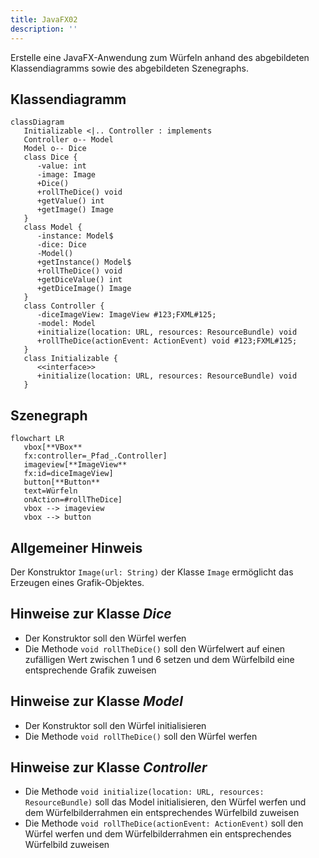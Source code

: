 ```yaml
---
title: JavaFX02
description: ''
---
```


Erstelle eine JavaFX-Anwendung zum Würfeln anhand des abgebildeten
Klassendiagramms sowie des abgebildeten Szenegraphs.

## Klassendiagramm

```mermaid
classDiagram
   Initializable <|.. Controller : implements
   Controller o-- Model
   Model o-- Dice
   class Dice {
      -value: int
      -image: Image
      +Dice()
      +rollTheDice() void
      +getValue() int
      +getImage() Image
   }
   class Model {
      -instance: Model$
      -dice: Dice
      -Model()
      +getInstance() Model$
      +rollTheDice() void
      +getDiceValue() int
      +getDiceImage() Image
   }
   class Controller {
      -diceImageView: ImageView #123;FXML#125;
      -model: Model
      +initialize(location: URL, resources: ResourceBundle) void
      +rollTheDice(actionEvent: ActionEvent) void #123;FXML#125;
   }
   class Initializable {
      <<interface>>
      +initialize(location: URL, resources: ResourceBundle) void
   }
```

## Szenegraph

```mermaid
flowchart LR
   vbox[**VBox**
   fx:controller=_Pfad_.Controller]
   imageview[**ImageView**
   fx:id=diceImageView]
   button[**Button**
   text=Würfeln
   onAction=#rollTheDice]
   vbox --> imageview
   vbox --> button
```

## Allgemeiner Hinweis

Der Konstruktor `Image(url: String)` der Klasse `Image` ermöglicht das Erzeugen
eines Grafik-Objektes.

## Hinweise zur Klasse _Dice_

- Der Konstruktor soll den Würfel werfen
- Die Methode `void rollTheDice()` soll den Würfelwert auf einen zufälligen Wert
  zwischen 1 und 6 setzen und dem Würfelbild eine entsprechende Grafik zuweisen

## Hinweise zur Klasse _Model_

- Der Konstruktor soll den Würfel initialisieren
- Die Methode `void rollTheDice()` soll den Würfel werfen

## Hinweise zur Klasse _Controller_

- Die Methode `void initialize(location: URL, resources: ResourceBundle)` soll
  das Model initialisieren, den Würfel werfen und dem Würfelbilderrahmen ein
  entsprechendes Würfelbild zuweisen
- Die Methode `void rollTheDice(actionEvent: ActionEvent)` soll den Würfel
  werfen und dem Würfelbilderrahmen ein entsprechendes Würfelbild zuweisen
